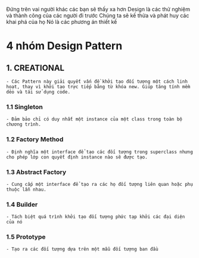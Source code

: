Đứng trên vai người khác các bạn sẽ thấy xa hơn
Design là các thử nghiệm và thành công của các người đi trước
Chúng ta sẽ kế thừa và phát huy các khai phá của họ
Nó là các phương án thiết kế

# 4 nhóm Design Pattern

## 1. CREATIONAL
    - Các Pattern này giải quyết vấn đề khởi tạo đối tượng một cách linh hoạt, thay vì khởi tạo trực tiếp bằng từ khóa new. Giúp tăng tính mềm dẻo và tái sử dụng code.
    
### 1.1 Singleton
    - Đảm bảo chỉ có duy nhất một instance của một class trong toàn bộ chương trình.
### 1.2 Factory Method
    - Định nghĩa một interface để tạo các đối tượng trong superclass nhưng cho phép lớp con quyết định instance nào sẽ được tạo.
### 1.3 Abstract Factory
    - Cung cấp một interface để tạo ra các họ đối tượng liên quan hoặc phụ thuộc lẫn nhau.
### 1.4 Builder
    - Tách biệt quá trình khởi tạo đối tượng phức tạp khởi các đại diện của nó
### 1.5 Prototype
    - Tạo ra các đối tượng dựa trên một mẫu đối tượng ban đầu
